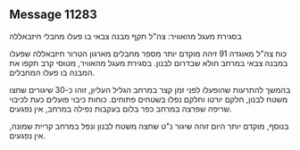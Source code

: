 ## Message 11283

בסגירת מעגל מהאוויר: צה"ל תקף מבנה צבאי בו פעלו מחבלי חיזבאללה

כוח צה"ל מאוגדה 91 זיהה מוקדם יותר מספר מחבלים מארגון הטרור חיזבאללה שפעלו במבנה צבאי במרחב חולא שבדרום לבנון.
בסגירת מעגל מהאוויר, מטוסי קרב תקפו את המבנה בו פעלו המחבלים. 

בהמשך להתרעות שהופעלו לפני זמן קצר במרחב הגליל העליון, זוהו כ-30 שיגורים שחצו משטח לבנון, חלקם יורטו וחלקם נפלו בשטחים פתוחים. 
כוחות כיבוי פועלים כעת לכיבוי שריפה שפרצה במרחב כפר בלום בעקבות נפילה במרחב, אין נפגעים. 

בנוסף, מוקדם יותר היום זוהה שיגור נ"ט שחצה משטח לבנון ונפל במרחב קריית שמונה, אין נפגעים.

